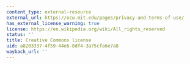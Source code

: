 ```yaml
---
content_type: external-resource
external_url: https://ocw.mit.edu/pages/privacy-and-terms-of-use/
has_external_license_warning: true
license: https://en.wikipedia.org/wiki/All_rights_reserved
status: ''
title: Creative Commons license
uid: a8203337-4f59-44e6-8df4-3a75cfa6e7a8
wayback_url: ''
---
```

